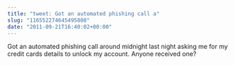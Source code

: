```yaml
---
title: "tweet: Got an automated phishing call a"
slug: "116552274645495808"
date: "2011-09-21T16:40:02+00:00"
---
```

Got an automated phishing call around midnight last night asking me for my credit cards details to unlock my account.  Anyone received one?